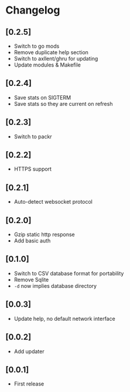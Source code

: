 # Changelog

## [0.2.5]

- Switch to go mods
- Remove duplicate help section
- Switch to axllent/ghru for updating
- Update modules & Makefile


## [0.2.4]

- Save stats on SIGTERM
- Save stats so they are current on refresh


## [0.2.3]

- Switch to packr


## [0.2.2]

- HTTPS support


## [0.2.1]

- Auto-detect websocket protocol


## [0.2.0]

- Gzip static http response
- Add basic auth


## [0.1.0]

- Switch to CSV database format for portability
- Remove Sqlite
- `-d` now implies database directory


## [0.0.3]

- Update help, no default network interface


## [0.0.2]

- Add updater


## [0.0.1]

- First release
